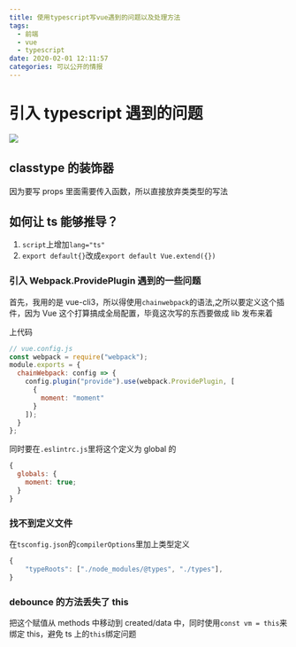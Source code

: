```yaml
---
title: 使用typescript写vue遇到的问题以及处理方法
tags:
  - 前端
  - vue
  - typescript
date: 2020-02-01 12:11:57
categories: 可以公开的情报
---
```


# 引入 typescript 遇到的问题

![](http://image.baidu.com/search/detail?ct=503316480&z=undefined&tn=baiduimagedetail&ipn=d&word=vue&step_word=&ie=utf-8&in=&cl=2&lm=-1&st=undefined&hd=undefined&latest=undefined&copyright=undefined&cs=539148893,69867751&os=2158212037,1585938205&simid=0,0&pn=17&rn=1&di=172590&ln=1739&fr=&fmq=1580487295219_R&fm=&ic=undefined&s=undefined&se=&sme=&tab=0&width=undefined&height=undefined&face=undefined&is=0,0&istype=0&ist=&jit=&bdtype=0&spn=0&pi=0&gsm=0&objurl=http%3A%2F%2Fpic4.zhimg.com%2Fv2-8d028581101666f177b781f606dcb2fd_1200x500.jpg&rpstart=0&rpnum=0&adpicid=0&force=undefined)

## classtype 的装饰器

因为要写 props 里面需要传入函数，所以直接放弃类类型的写法

## 如何让 ts 能够推导？

1. `script`上增加`lang="ts"`
2. `export default{}`改成`export default Vue.extend({})`

### 引入 Webpack.ProvidePlugin 遇到的一些问题

首先，我用的是 vue-cli3，所以得使用`chainwebpack`的语法,之所以要定义这个插件，因为 Vue 这个打算搞成全局配置，毕竟这次写的东西要做成 lib 发布来着

上代码

```javascript
// vue.config.js
const webpack = require("webpack");
module.exports = {
  chainWebpack: config => {
    config.plugin("provide").use(webpack.ProvidePlugin, [
      {
        moment: "moment"
      }
    ]);
  }
};
```

同时要在`.eslintrc.js`里将这个定义为 global 的

```javascript
{
  globals: {
    moment: true;
  }
}
```

### 找不到定义文件

在`tsconfig.json`的`compilerOptions`里加上类型定义

```javascript
{
    "typeRoots": ["./node_modules/@types", "./types"],
}
```

### debounce 的方法丢失了 this

把这个赋值从 methods 中移动到 created/data 中，同时使用`const vm = this`来绑定 this，避免 ts 上的`this`绑定问题
